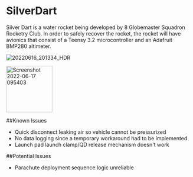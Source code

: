 # SilverDart
Silver Dart is a water rocket being developed by 8 Globemaster Squadron Rocketry Club.
In order to safely recover the rocket, the rocket will have avionics that consist of a Teensy 3.2 microcontroller and an Adafruit BMP280 altimeter.

![20220616_201334_HDR](https://user-images.githubusercontent.com/18745362/174311337-72cd8148-9a6c-4c88-914f-c6a9ce9200cb.jpg)

<img width="125" alt="Screenshot 2022-06-17 095403" src="https://user-images.githubusercontent.com/18745362/174312337-e5f00e93-71c2-4335-bc05-cadc89e5d4ec.png">

##Known Issues
- Quick disconnect leaking air so vehicle cannot be pressurized
- No data logging since a temporary workaround had to be implemented
- Launch pad launch clamp/QD release mechanism doesn't work

##Potential Issues
- Parachute deployment sequence logic unreliable
